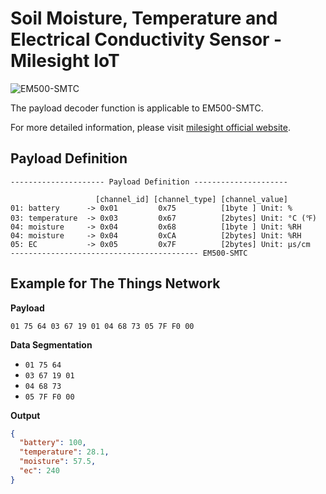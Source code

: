 # Soil Moisture, Temperature and Electrical Conductivity Sensor - Milesight IoT

![EM500-SMTC](EM500-SMTC.png)

The payload decoder function is applicable to EM500-SMTC.

For more detailed information, please visit [milesight official website](https://www.milesight-iot.com).

## Payload Definition

```
--------------------- Payload Definition ---------------------

                   [channel_id] [channel_type] [channel_value]
01: battery      -> 0x01         0x75          [1byte ] Unit: %
03: temperature  -> 0x03         0x67          [2bytes] Unit: °C (℉)
04: moisture     -> 0x04         0x68          [1byte ] Unit: %RH
04: moisture     -> 0x04         0xCA          [2bytes] Unit: %RH
05: EC           -> 0x05         0x7F          [2bytes] Unit: µs/cm
------------------------------------------ EM500-SMTC
```

## Example for The Things Network

**Payload**

```
01 75 64 03 67 19 01 04 68 73 05 7F F0 00
```

**Data Segmentation**

- `01 75 64`
- `03 67 19 01`
- `04 68 73`
- `05 7F F0 00`

**Output**

```json
{
  "battery": 100,
  "temperature": 28.1,
  "moisture": 57.5,
  "ec": 240
}
```
